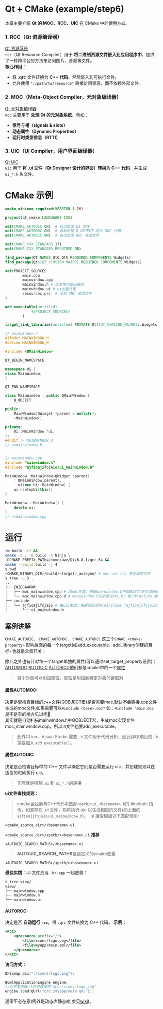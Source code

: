 # **Qt + CMake (example/step6)**
本章主要介绍 **Qt 的 MOC、RCC、UIC** 在 CMake 中的使用方式。

### **1. RCC（Qt 资源编译器）**
[Qt 资源系统](https://wiki.qt.io/QtResources)  
`rcc`（Qt Resource Compiler）用于 **将二进制资源文件嵌入到应用程序中**，提供了一种跨平台的方法来访问图片、音频等文件。  
**核心作用**：

- 将 **.qrc** 文件转换为 **C++ 代码**，然后嵌入到可执行文件。
- 允许使用 `":/path/to/resource"` 直接访问资源，而不依赖外部文件。
  
### **2. MOC（Meta-Object Compiler，元对象编译器）**
[Qt 元对象编译器](https://doc.qt.io/qt-6/moc.html)  
`moc` 主要用于 **处理 Qt 的元对象系统**，例如：

- **信号与槽（signals & slots）**
- **动态属性（Dynamic Properties）**
- **运行时类型信息（RTTI）**

### **3. UIC（UI Compiler，用户界面编译器）**
[Qt UIC ](https://doc.qt.io/qt-6/uic.html)  
`uic` 用于 **将 .ui 文件（Qt Designer 设计的界面）转换为 C++ 代码**，并生成 `ui_*.h` 头文件。


# CMake 示例
```cmake
cmake_minimum_required(VERSION 3.20)

project(qt_cmake LANGUAGES CXX)

set(CMAKE_AUTOUIC ON)  # 自动处理 UI 文件
set(CMAKE_AUTOMOC ON)  # 自动处理 Q_OBJECT 相关 MOC 代码
set(CMAKE_AUTORCC ON)  # 自动处理 QRC 资源文件

set(CMAKE_CXX_STANDARD 17)
set(CMAKE_CXX_STANDARD_REQUIRED ON)

find_package(QT NAMES Qt6 Qt5 REQUIRED COMPONENTS Widgets)
find_package(Qt${QT_VERSION_MAJOR} REQUIRED COMPONENTS Widgets)

set(PROJECT_SOURCES
        main.cpp
        mainwindow.cpp
        mainwindow.h # 头文件也是必要的
        mainwindow.ui # ui也能处理
        resources.qrc  # 添加 QRC 资源文件
)

add_executable(untitled1
            ${PROJECT_SOURCES}
        )

target_link_libraries(untitled1 PRIVATE Qt${QT_VERSION_MAJOR}::Widgets)
```

```cpp
// mainwindow.h
#ifndef MAINWINDOW_H
#define MAINWINDOW_H

#include <QMainWindow>

QT_BEGIN_NAMESPACE

namespace Ui {
class MainWindow;
}

QT_END_NAMESPACE

class MainWindow : public QMainWindow {
    Q_OBJECT

public:
    MainWindow(QWidget *parent = nullptr);
    ~MainWindow();

private:
    Ui::MainWindow *ui;
};
#endif // MAINWINDOW_H
// <<mainwindow.h


// mainwindow.cpp
#include "mainwindow.h"
#include "ajfioajifojaio/ui_mainwindow.h"

MainWindow::MainWindow(QWidget *parent)
    : QMainWindow(parent),
      ui(new Ui::MainWindow) {
    ui->setupUi(this);
}

MainWindow::~MainWindow() {
    delete ui;
}
// <<mainwindow.cpp
```

# 运行
```bash
rm build -rf && 
cmake -S . -B build -G Ninja \
-DCMAKE_PREFIX_PATH=/home/awe/Qt/6.8.1/gcc_64 &&
cmake --build build -j 4
$ pwd 
<CMAKE_BINARY_DIR>/build/<target>_autogen/ # moc uic rcc 等生成的文件
$ tree -L 3 .
..
├── EWIEGA46WW
│   ├── moc_mainwindow.cpp # 由moc生成，根据mainwindow.h中QOBJECT宏生成的moc实现代码，会被链接到target
│   └── moc_mainwindow.cpp.d # mainwindow.h的依赖文件(.h) 每个#include 都会产生一系列依赖
├── include
│   └── ajfioajifojaio # 由uic生成，根据匹配规则(#include "ajfioajifojaio/ui_mainwindow.h")生成的对应ui.h
│       └── ui_mainwindow.h

```
## 案例讲解
`CMAKE_AUTOUIC`、 
`CMAKE_AUTOMOC`、
`CMAKE_AUTORCC`
这三个`CMAKE_<cmake-property>` 
影响后面的每一个target(如add_executable、add_library创建的目标)
也就是全局开关；

除此之外也有针对每一个target单独的属性(可以通过set_target_property设置)：
[AUTOMOC](https://cmake.org/cmake/help/latest/prop_tgt/AUTOUIC.html) [AUTOUIC](https://cmake.org/cmake/help/latest/prop_tgt/AUTOMOC.html) [AUTORCC](https://cmake.org/cmake/help/latest/prop_tgt/AUTORCC.html#prop_tgt:AUTORCC)他们都是cmake中的一个[属性](https://cmake.org/cmake/help/latest/manual/cmake-properties.7.html#id1)
 > 每个对象可以附加属性，属性是附加到特定对象的键值对

#### 属性AUTOMOC: 
决定是否检查目标的c++文件(QOBJECT宏)是否需要moc,默认不会链接.cpp文件生成的moc文件,如果需要可以`#include <base>.moc"` 如：`#include "main.moc` 是不是有的地方见过呢🤔<br>
其实就是自动扫描mainwindow.h中QOBJECT宏，生成moc实现文件moc_mainwindow.cpp，所以.h文件也要add_executable。
> 此外CLion、Visual Studio 需要 `.h` 文件用于代码分析，因此非Qt项目的 `.h` 需要加入 `add_executable()`。


#### 属性AUTOUIC: 
决定是否检查目标中的 C++ 文件以确定它们是否需要运行 uic，并创建规则以在适当的时间执行 uic。
> 实际就是控制`.ui` 到 `ui_*.h`的转换

**ui文件查找规则：**

> cmake会找到与C++代码中匹配`<path/>ui_<basename>.h`的 #include 指令，如果存在 .ui 文件，则将执行 uic 以生成相应的文件(如上面的`ajfioajifojaio/ui_mainwindow.h`)。
.ui 搜索根据以下匹配规则:

`<cmake_source_dir>/<basename>.ui` 

`<cmake_source_dir>/<path/><basename>.ui`  **推荐** 

`<AUTOUIC_SEARCH_PATHS>/<basename>.ui` 
> **AUTOUIC_SEARCH_PATHS**是自定义的cmake变量

`<AUTOUIC_SEARCH_PATHS>/<path/><basename>.ui`

**最佳实践**：UI 文件应与 `.h/.cpp` 一起放置：
```bash
$ tree view/
view/
├── mainwindow.cpp
├── mainwindow.h
└── mainwindow.ui
```
#### AUTORCC:
决定是否 **自动运行 `rcc`**，将 `.qrc` 文件转换为 C++ 代码。
**示例：**
```xml
<RCC>
    <qresource prefix="/">
        <file>icons/logo.png</file>
        <file>myapp/main.qml</file>
    </qresource>
</RCC>
```
**访问方式：**
```cpp
QPixmap pix(":/icons/logo.png"); 

QQmlApplicationEngine engine;
//对于要求QUrl的参数使用"qrc:/icons/logo.png"
engine.load(QUrl("qrc:/myapp/main.qml"));
```
通常不必在意(例外是动态库静态库,参见[wiki](https://wiki.qt.io/QtResources))。
